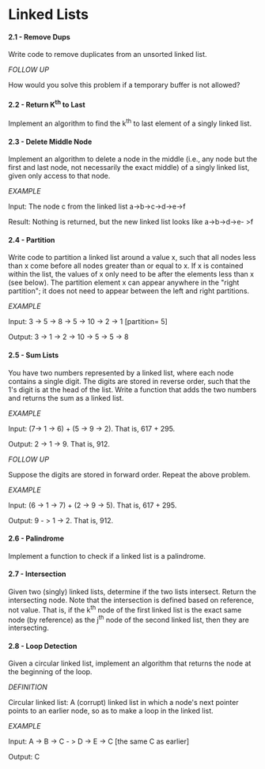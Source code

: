 # Linked Lists

#### 2.1 - Remove Dups

Write code to remove duplicates from an unsorted linked list.

_FOLLOW UP_

How would you solve this problem if a temporary buffer is not allowed?

#### 2.2 - Return K<sup>th</sup> to Last

Implement an algorithm to find the k<sup>th</sup> to last element of a singly linked list.

#### 2.3 - Delete Middle Node

Implement an algorithm to delete a node in the middle (i.e., any node but the first and last node, not necessarily the exact middle) of a singly linked list, given only access to that node.

_EXAMPLE_

lnput: The node c from the linked list a->b->c->d->e->f

Result: Nothing is returned, but the new linked list looks like a->b->d->e- >f

#### 2.4 - Partition

Write code to partition a linked list around a value x, such that all nodes less than x come before all nodes greater than or equal to x. If x is contained within the list, the values of x only need to be after the elements less than x (see below). The partition element x can appear anywhere in the "right partition"; it does not need to appear between the left and right partitions.

_EXAMPLE_

Input: 3 -> 5 -> 8 -> 5 -> 10 -> 2 -> 1 [partition= 5]

Output: 3 -> 1 -> 2 -> 10 -> 5 -> 5 -> 8

#### 2.5 - Sum Lists

You have two numbers represented by a linked list, where each node contains a single digit. The digits are stored in reverse order, such that the 1's digit is at the head of the list. Write a function that adds the two numbers and returns the sum as a linked list.

_EXAMPLE_

Input: (7-> 1 -> 6) + (5 -> 9 -> 2). That is, 617 + 295.

Output: 2 -> 1 -> 9. That is, 912.

_FOLLOW UP_

Suppose the digits are stored in forward order. Repeat the above problem.

_EXAMPLE_

lnput: (6 -> 1 -> 7) + (2 -> 9 -> 5). That is, 617 + 295.

Output: 9 - > 1 -> 2. That is, 912.

#### 2.6 - Palindrome

Implement a function to check if a linked list is a palindrome.

#### 2.7 - Intersection

Given two (singly) linked lists, determine if the two lists intersect. Return the intersecting node. Note that the intersection is defined based on reference, not value. That is, if the k<sup>th</sup> node of the first linked list is the exact same node (by reference) as the j<sup>th</sup> node of the second linked list, then they are intersecting.

#### 2.8 - Loop Detection

Given a circular linked list, implement an algorithm that returns the node at the beginning of the loop.

_DEFINITION_

Circular linked list: A (corrupt) linked list in which a node's next pointer points to an earlier node, so as to make a loop in the linked list.

_EXAMPLE_

Input: A -> B -> C - > D -> E -> C [the same C as earlier]

Output: C


